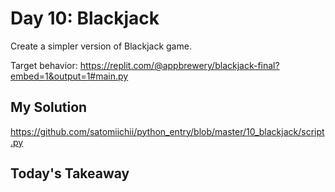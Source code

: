 # Day 10: Blackjack

Create a simpler version of Blackjack game.

Target behavior: https://replit.com/@appbrewery/blackjack-final?embed=1&output=1#main.py

## My Solution

https://github.com/satomiichii/python_entry/blob/master/10_blackjack/script.py

## Today's Takeaway
